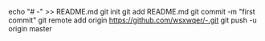 echo "# -" >> README.md
git init
git add README.md
git commit -m "first commit"
git remote add origin https://github.com/wsxwqer/-.git
git push -u origin master

